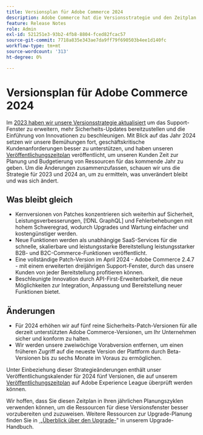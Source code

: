 ```yaml
---
title: Versionsplan für Adobe Commerce 2024
description: Adobe Commerce hat die Versionsstrategie und den Zeitplan für 2024 aktualisiert.
feature: Release Notes
role: Admin
exl-id: 521251e3-93b2-4fb8-8804-fced82fcac57
source-git-commit: 7718a835e343ae7da9ff79f690503b4ee1d140fc
workflow-type: tm+mt
source-wordcount: '313'
ht-degree: 0%

---
```


# Versionsplan für Adobe Commerce 2024

Im [2023 haben wir unsere Versionsstrategie aktualisiert](https://business.adobe.com/blog/the-latest/adobe-announces-expanded-support) um das Support-Fenster zu erweitern, mehr Sicherheits-Updates bereitzustellen und die Einführung von Innovationen zu beschleunigen. Mit Blick auf das Jahr 2024 setzen wir unsere Bemühungen fort, geschäftskritische Kundenanforderungen besser zu unterstützen, und haben unseren [Veröffentlichungszeitplan](https://experienceleague.adobe.com/docs/commerce-operations/release/planning/schedule.html?lang=de) veröffentlicht, um unseren Kunden Zeit zur Planung und Budgetierung von Ressourcen für das kommende Jahr zu geben. Um die Änderungen zusammenzufassen, schauen wir uns die Strategie für 2023 und 2024 an, um zu ermitteln, was unverändert bleibt und was sich ändert.

## Was bleibt gleich

* Kernversionen von Patches konzentrieren sich weiterhin auf Sicherheit, Leistungsverbesserungen, [!DNL GraphQL] und Fehlerbehebungen mit hohem Schweregrad, wodurch Upgrades und Wartung einfacher und kostengünstiger werden.
* Neue Funktionen werden als unabhängige SaaS-Services für die schnelle, skalierbare und leistungsstarke Bereitstellung leistungsstarker B2B- und B2C-Commerce-Funktionen veröffentlicht.
* Eine vollständige Patch-Version im April 2024 - Adobe Commerce 2.4.7 - mit einem erweiterten dreijährigen Support-Fenster, durch das unsere Kunden von jeder Bereitstellung profitieren können.
* Beschleunigte Innovation durch API-First-Erweiterbarkeit, die neue Möglichkeiten zur Integration, Anpassung und Bereitstellung neuer Funktionen bietet.

## Änderungen

* Für 2024 erhöhen wir auf fünf reine Sicherheits-Patch-Versionen für alle derzeit unterstützten Adobe Commerce-Versionen, um Ihr Unternehmen sicher und konform zu halten.
* Wir werden unsere zweiwöchige Vorabversion entfernen, um einen früheren Zugriff auf die neueste Version der Plattform durch Beta-Versionen bis zu sechs Monate im Voraus zu ermöglichen.

Unter Einbeziehung dieser Strategieänderungen enthält unser Veröffentlichungskalender für 2024 fünf Versionen, die auf unserem [Veröffentlichungszeitplan](https://experienceleague.adobe.com/docs/commerce-operations/release/planning/schedule.html?lang=de) auf Adobe Experience League überprüft werden können.

Wir hoffen, dass Sie diesen Zeitplan in Ihren jährlichen Planungszyklen verwenden können, um die Ressourcen für diese Versionsfenster besser vorzubereiten und zuzuweisen. Weitere Ressourcen zur Upgrade-Planung finden Sie in [&#x200B; „Überblick über den Upgrade-](/docs/commerce-operations/upgrade-guide/overview.html)&quot; in unserem Upgrade-Handbuch.
